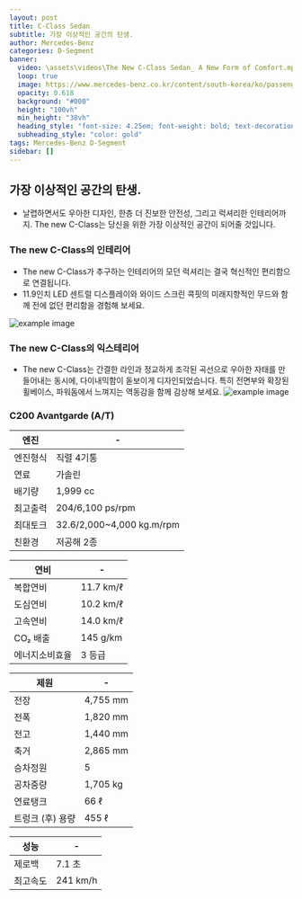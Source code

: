 ```yaml
---
layout: post
title: C-Class Sedan
subtitle: 가장 이상적인 공간의 탄생.
author: Mercedes-Benz
categories: D-Segment
banner:
  video: \assets\videos\The New C-Class Sedan_ A New Form of Comfort.mp4
  loop: true
  image: https://www.mercedes-benz.co.kr/content/south-korea/ko/passengercars/models/saloon/w213-22-2/overview/_jcr_content/root/responsivegrid/simple_stage_copy_co.component.damq4.3422934230495.jpg/the-new-eclass-kv.jpg
  opacity: 0.618
  background: "#000"
  height: "100vh"
  min_height: "38vh"
  heading_style: "font-size: 4.25em; font-weight: bold; text-decoration: underline"
  subheading_style: "color: gold"
tags: Mercedes-Benz D-Segment
sidebar: []
---
```


## 가장 이상적인 공간의 탄생.

 * 날렵하면서도 우아한 디자인, 한층 더 진보한 안전성, 그리고 럭셔리한 인테리어까지.
The new C-Class는 당신을 위한 가장 이상적인 공간이 되어줄 것입니다.

### The new C-Class의 인테리어
* The new C-Class가 추구하는 인테리어의 모던 럭셔리는 결국 혁신적인 편리함으로 연결됩니다.
* 11.9인치 LED 센트럴 디스플레이와 와이드 스크린 콕핏의 미래지향적인 무드와 함께 전에 없던 편리함을 경험해 보세요.

![example image](https://www.mercedes-benz.co.kr/content/south-korea/ko/passengercars/models/saloon/c-class/overview/_jcr_content/root/responsivegrid/tabs_1344672560/tabitem/hotspot_module/hotspot_simple_image.component.damq4.3327839580108.jpg/mercedes-benz-c-class-w206-interior-cockpit-hotspot-360-3302x1858-06-2022.jpg "C인테리어")

### The new C-Class의 익스테리어
* The new C-Class는 간결한 라인과 정교하게 조각된 곡선으로 우아한 자태를 만들어내는 동시에, 다이내믹함이 돋보이게 디자인되었습니다. 특히 전면부와 확장된 휠베이스, 파워돔에서 느껴지는 역동감을 함께 감상해 보세요.
![example image](https://autoimg.danawa.com/gallery/4037/20221214_4037%20(150).jpg?resize=800:* "C익스테리어")

### C200 Avantgarde (A/T) 

| 엔진                   | -             |
| --------------------- | --------------------- |
| 엔진형식               | 직렬 4기통	         |
| 연료 | 가솔린 |
| 배기량 | 1,999 cc |
| 최고출력 | 204/6,100 ps/rpm | 
| 최대토크 | 32.6/2,000~4,000 kg.m/rpm| 
| 친환경 | 저공해 2종 | 

| 연비                   | -             |
| --------------------- | --------------------- |
| 복합연비| 11.7 km/ℓ|
| 도심연비| 10.2 km/ℓ|
| 고속연비 | 14.0 km/ℓ|
| CO₂ 배출 | 145 g/km| 
| 에너지소비효율 | 3 등급| 

| 제원                  | -             |
| --------------------- | --------------------- |
| 전장 |4,755 mm    |
|전폭 | 1,820 mm|
| 전고  |1,440 mm|
|축거  |2,865 mm|
| 승차정원 | 5 | 
| 공차중량 | 1,705 kg|
| 연료탱크| 66 ℓ  |
| 트렁크 (후) 용량| 455 ℓ |

| 성능                | -             |
| --------------------- | --------------------- |
| 제로백| 7.1 초  |
|최고속도 | 241 km/h|
